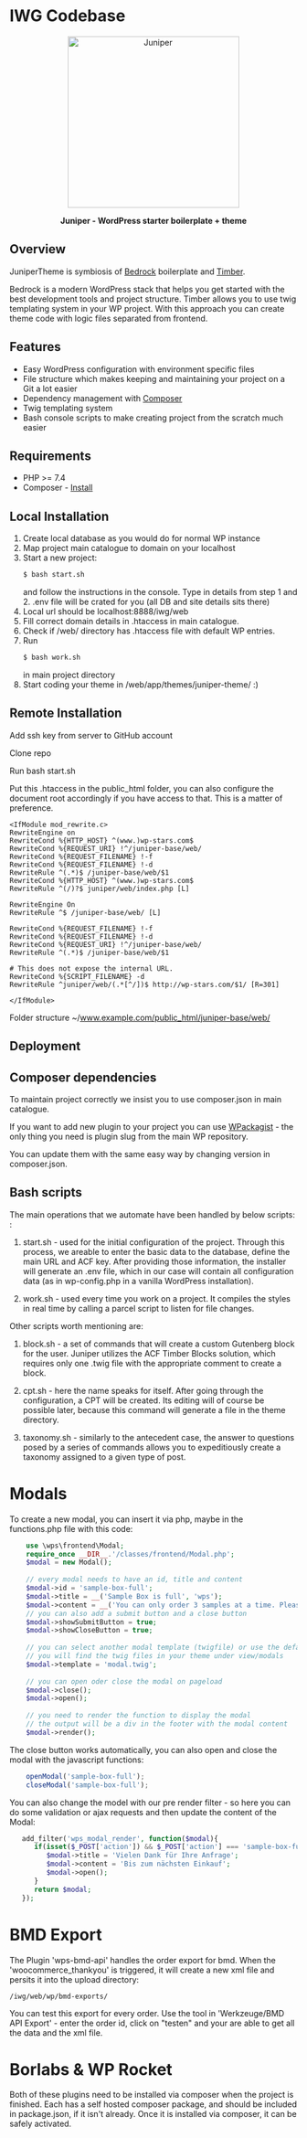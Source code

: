 # IWG Codebase

<p align="center">
  <a href="https://wp-stars.com">
    <img alt="Juniper" src="https://5924544.fs1.hubspotusercontent-na1.net/hubfs/5924544/juniper-base/398672602-juniper-logo-01.png" height="300">
  </a>
</p>

<p align="center">
  <strong>Juniper - WordPress starter boilerplate + theme</strong>
</p>

## Overview

JuniperTheme is symbiosis of <a href="https://github.com/roots/bedrock">Bedrock</a> boilerplate and <a href="https://github.com/timber/timber">Timber</a>.

Bedrock is a modern WordPress stack that helps you get started with the best development tools and project structure.
Timber allows you to use twig templating system in your WP project.
With this approach you can create theme code with logic files separated from frontend.

## Features

- Easy WordPress configuration with environment specific files
- File structure which makes keeping and maintaining your project on a Git a lot easier
- Dependency management with [Composer](https://getcomposer.org)
- Twig templating system
- Bash console scripts to make creating project from the scratch much easier

## Requirements

- PHP >= 7.4
- Composer - [Install](https://getcomposer.org/doc/00-intro.md#installation-linux-unix-osx)

## Local Installation

1. Create local database as you would do for normal WP instance
2. Map project main catalogue to domain on your localhost
3. Start a new project:
   ```sh
   $ bash start.sh
   ```
   and follow the instructions in the console.
   Type in details from step 1 and 2. .env file will
   be crated for you (all DB and site details sits there)
4. Local url should be localhost:8888/iwg/web
5. Fill correct domain details in .htaccess in main catalogue.
6. Check if /web/ directory has .htaccess file with default WP entries.
7. Run 
   ```sh
   $ bash work.sh
   ```
   in main project directory
8. Start coding your theme in /web/app/themes/juniper-theme/ :)

## Remote Installation

Add ssh key from server to GitHub account

Clone repo

Run bash start.sh

Put this .htaccess in the public_html folder, you can also configure the document root accordingly if you have access to that. This is a matter of preference.

```
<IfModule mod_rewrite.c>
RewriteEngine on
RewriteCond %{HTTP_HOST} ^(www.)wp-stars.com$
RewriteCond %{REQUEST_URI} !^/juniper-base/web/
RewriteCond %{REQUEST_FILENAME} !-f
RewriteCond %{REQUEST_FILENAME} !-d
RewriteRule ^(.*)$ /juniper-base/web/$1
RewriteCond %{HTTP_HOST} ^(www.)wp-stars.com$
RewriteRule ^(/)?$ juniper/web/index.php [L]

RewriteEngine On
RewriteRule ^$ /juniper-base/web/ [L]

RewriteCond %{REQUEST_FILENAME} !-f
RewriteCond %{REQUEST_FILENAME} !-d
RewriteCond %{REQUEST_URI} !^/juniper-base/web/
RewriteRule ^(.*)$ /juniper-base/web/$1

# This does not expose the internal URL.
RewriteCond %{SCRIPT_FILENAME} -d
RewriteRule ^juniper/web/(.*[^/])$ http://wp-stars.com/$1/ [R=301]

</IfModule>
```
Folder structure ~/www.example.com/public_html/juniper-base/web/


## Deployment 

## Composer dependencies

To maintain project correctly we insist you to use composer.json in main catalogue.

If you want to add new plugin to your project you can use [WPackagist](https://wpackagist.org/) - 
the only thing you need is plugin slug from the main WP repository.

You can update them with the same easy way by changing version in composer.json.

## Bash scripts

The main operations that we automate have been handled by below scripts: :

1) start.sh - used for the initial configuration of the project. Through this process, we areable to enter the basic data to the database, define the main URL and ACF key. After providing those information, the installer will generate an .env file, which in our case will contain all configuration data (as in wp-config.php in a vanilla WordPress installation).

2) work.sh - used every time you work on a project. It compiles the styles in real time by calling a parcel script to listen for file changes.

Other scripts worth mentioning are:

1) block.sh - a set of commands that will create a custom Gutenberg block for the user. Juniper utilizes the ACF Timber Blocks solution, which requires only one .twig file with the appropriate comment to create a block.
2) cpt.sh - here the name speaks for itself. After going through the configuration, a CPT will be created. Its editing will of course be possible later, because this command will generate a file in the theme directory.

3) taxonomy.sh - similarly to the antecedent case, the answer to questions posed by a series of commands allows you to expeditiously create a taxonomy assigned to a given type of post.

# Modals

To create a new modal, you can insert it via php, maybe in the functions.php file with this code:

```php
    use \wps\frontend\Modal;
    require_once __DIR__.'/classes/frontend/Modal.php';
    $modal = new Modal();
    
    // every modal needs to have an id, title and content
    $modal->id = 'sample-box-full';
    $modal->title = __('Sample Box is full', 'wps');
    $modal->content = __('You can only order 3 samples at a time. Please remove one of the samples from your cart to add a new one.', 'wps');
    // you can also add a submit button and a close button
    $modal->showSubmitButton = true;
    $modal->showCloseButton = true;
    
    // you can select another modal template (twigfile) or use the default one
    // you will find the twig files in your theme under view/modals
    $modal->template = 'modal.twig';
    
    // you can open oder close the modal on pageload
    $modal->close();
    $modal->open();
    
    // you need to render the function to display the modal
    // the output will be a div in the footer with the modal content
    $modal->render();

```

The close button works automatically, you can also open and close the modal with the javascript functions:
```js
    openModal('sample-box-full');
    closeModal('sample-box-full');
```

You can also change the model with our pre render filter - so here you can do 
some validation or ajax requests and then update the content of the Modal:

```php
   add_filter('wps_modal_render', function($modal){
      if(isset($_POST['action']) && $_POST['action'] === 'sample-box-full'){
         $modal->title = 'Vielen Dank für Ihre Anfrage';
         $modal->content = 'Bis zum nächsten Einkauf';
         $modal->open();
      }
      return $modal;
   });
```

# BMD Export

The Plugin 'wps-bmd-api' handles the order export for bmd.
When the 'woocommerce_thankyou' is triggered, it will create a new xml file and persits it into the upload directory:

```console
/iwg/web/wp/bmd-exports/
```

You can test this export for every order. Use the tool in 'Werkzeuge/BMD API Export' - enter the order id, click on "testen" and your are able to get all the data and the xml file.

# Borlabs & WP Rocket

Both of these plugins need to be installed via composer when the project is finished. Each has a self hosted composer package, and should be included in package.json, if it isn't already. Once it is installed via composer, it can be safely activated. 

